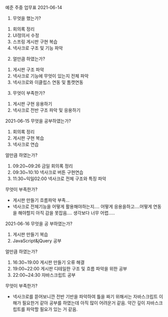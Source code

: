 ﻿예준 주중 업무표
2021-06-14
1. 무엇을 했는가?
 1) 회의록 정리
 2) UI정의서 수정
 3) 스프링 게시판 구현 복습
 4) 넥사크로 구조 및 기능 파악
2. 얼만큼 하였는가?
 1) 게시판 구조 파악
 2) 넥사크로 기능에 무엇이 있는지 전체 파악
 3) 넥사크로와 이클립스 연동 및 톰캣연동 
3. 무엇이 부족한가?
 1) 게시판 구현 응용하기
 2) 넥사크로 전반 구조 파악 및 응용하기


2021-06-15
무엇을 공부하였는가?
1) 회의록 정리
2) 게시판 구현 복습
3) 넥사크로 연습

얼만큼 하였는가?
1) 09:20~09:26 금일 회의록 정리
2) 09:30~10:10 넥사크로 버튼 구현연습
3) 11:30~익일02:00 넥사크로 전체 구조와 특징 파악

무엇이 부족한가?
- 게시판 만들기 흐름파악 부족...
- 넥사크로 전체기능을 어떻게 활용해야하는지.... 어떻게 응용을하고....어떻게 연동을 해야할지 아직 감을 못잡음.... 생각보다 너무 어렵.....

2021-06-16
무엇을 공	부하였는가?
1) 게시판 만들기 복습
2) JavaScript&jQuery 공부

얼만큼 하였는가?
1) 16:30~19:00 게시판 만들기 오류 해결
2) 19:00~22:00 게시판 디테일한 구조 및 흐름 파악을 위한 공부
3) 22:00~24:30 자바스크립트 공부

무엇이 부족한가?
- 넥사크로를 뜯어보니깐 전반 기반을 파악하여 틀을 짜기 위해서는 자바스크립트 이해가 필요한거 같아 공부를 하였는데 아직 많이 어려운거 같음.
  약간 깊이 자바스크립트를 파악할 필요가 있는 거 같음. 